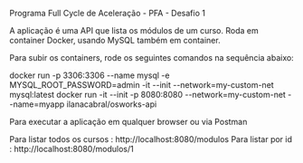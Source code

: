 Programa Full Cycle de Aceleração - PFA - Desafio 1

A aplicação é uma API que lista os módulos de um curso. Roda em container Docker, usando MySQL também em container.

Para subir os containers, rode os seguintes comandos na sequência abaixo:

docker run -p 3306:3306 --name mysql -e MYSQL_ROOT_PASSWORD=admin -it --init --network=my-custom-net mysql:latest
docker run -it --init -p 8080:8080 --network=my-custom-net --name=myapp ilanacabral/osworks-api

Para executar a aplicação em qualquer browser ou via Postman

Para listar todos os cursos : http://localhost:8080/modulos
Para listar por id : http://localhost:8080/modulos/1

